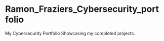 # Ramon_Fraziers_Cybersecurity_portfolio
My Cybersecurity Portfolio Showcasing my completed projects.
